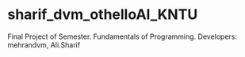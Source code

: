 # sharif_dvm_othelloAI_KNTU
Final Project of Semester. Fundamentals of Programming. Developers: mehrandvm, Ali.Sharif
